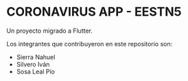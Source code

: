 # CORONAVIRUS APP - EESTN5

Un proyecto migrado a Flutter.

Los integrantes que contribuyeron en este repositorio son:
  - Sierra Nahuel
  - Silvero Iván
  - Sosa Leal Pío

